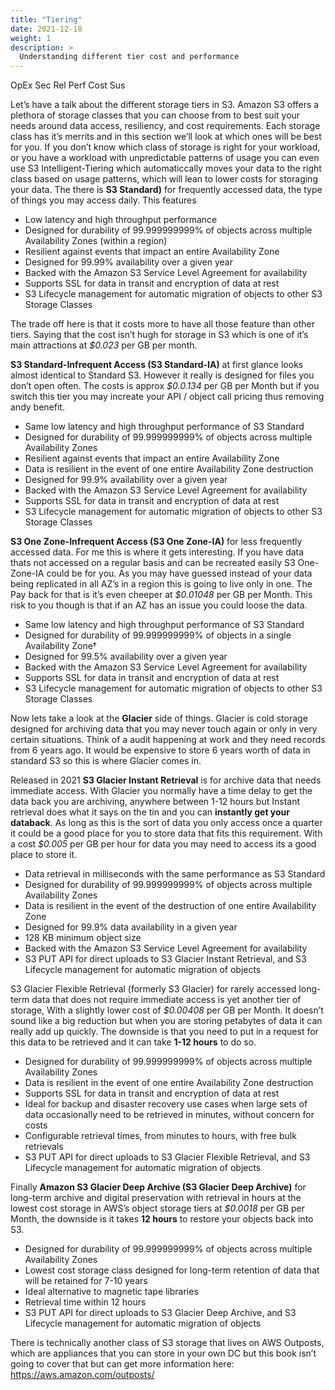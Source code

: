 ```yaml
---
title: "Tiering"
date: 2021-12-18
weight: 1 
description: >
  Understanding different tier cost and performance
---
```

<span class=opex-off>OpEx</span>
<span class=sec-off>Sec</span>
<span class=rel-off>Rel</span>
<span class=perf-off>Perf</span>
<span class=cost-on>Cost</span>
<span class=sus-sec>Sus</span>

Let’s have a talk about the different storage tiers in S3. Amazon S3 offers a plethora of storage classes that you can choose from to best suit your needs around data access, resiliency, and cost requirements. Each storage class has it’s merrits and in this section we’ll look at which ones will be best for you. If you don’t know which class of storage is right for your workload, or you have a workload with unpredictable patterns of usage you can even use S3 Intelligent-Tiering which automaticcally moves your data to the right class based on usage patterns, which will lean to lower costs for storaging your data. The there is __S3 Standard)__ for frequently accessed data, the type of things you may access daily. This features 

- Low latency and high throughput performance
- Designed for durability of 99.999999999% of objects across multiple Availability Zones (within a region)
- Resilient against events that impact an entire Availability Zone
- Designed for 99.99% availability over a given year
- Backed with the Amazon S3 Service Level Agreement for availability
- Supports SSL for data in transit and encryption of data at rest
- S3 Lifecycle management for automatic migration of objects to other S3 Storage Classes

The trade off here is that it costs more to have all those feature than other tiers. Saying that the cost isn’t hugh for storage in S3 which is one of it’s main attractions at _$0.023_ per GB per month. 

__S3 Standard-Infrequent Access (S3 Standard-IA)__ at first glance looks almost identical to Standard S3. However it really is designed for files you don’t open often. The costs is approx _$0.0.134_ per GB per Month but if you switch this tier you may increate your API / object call pricing thus removing andy benefit.

- Same low latency and high throughput performance of S3 Standard
- Designed for durability of 99.999999999% of objects across multiple Availability Zones
- Resilient against events that impact an entire Availability Zone
- Data is resilient in the event of one entire Availability Zone destruction
- Designed for 99.9% availability over a given year
- Backed with the Amazon S3 Service Level Agreement for availability
- Supports SSL for data in transit and encryption of data at rest
- S3 Lifecycle management for automatic migration of objects to other S3 Storage Classes

__S3 One Zone-Infrequent Access (S3 One Zone-IA)__ for less frequently accessed data. For me this is where it gets interesting. If you have data thats not accessed on a regular basis and can be recreated easily S3 One-Zone-IA could be for you. As you may have guessed instead of your data being replicated in all AZ’s in a region this is going to live only in one. The Pay back for that is it’s even cheeper at _$0.01048_ per GB per Month. This risk to you though is that if an AZ has an issue you could loose the data. 

- Same low latency and high throughput performance of S3 Standard
- Designed for durability of 99.999999999% of objects in a single Availability Zone†
- Designed for 99.5% availability over a given year
- Backed with the Amazon S3 Service Level Agreement for availability
- Supports SSL for data in transit and encryption of data at rest
- S3 Lifecycle management for automatic migration of objects to other S3 Storage Classes

Now lets take a look at the __Glacier__ side of things. Glacier is cold storage designed for archiving data that you may never touch again or only in very certain situations. Think of a audit happening at work and they need records from 6 years ago. It would be expensive to store 6 years worth of data in standard S3 so this is where Glacier comes in.

Released in 2021 __S3 Glacier Instant Retrieval__ is for archive data that needs immediate access. With Glacier you normally have a time delay to get the data back you are archiving, anywhere between 1-12 hours but Instant retrieval does what it says on the tin and you can __instantly get your databack__. As long as this is the sort of data you only access once a quarter it could be a good place for you to store data that fits this requirement. With a cost _$0.005_ per GB per hour for data you may need to access its a good place to store it.

- Data retrieval in milliseconds with the same performance as S3 Standard
- Designed for durability of 99.999999999% of objects across multiple Availability Zones
- Data is resilient in the event of the destruction of one entire Availability Zone
- Designed for 99.9% data availability in a given year
- 128 KB minimum object size
- Backed with the Amazon S3 Service Level Agreement for availability
- S3 PUT API for direct uploads to S3 Glacier Instant Retrieval, and S3 Lifecycle management for automatic migration of objects

S3 Glacier Flexible Retrieval (formerly S3 Glacier) for rarely accessed long-term data that does not require immediate access is yet another tier of storage, With a slightly lower cost of _$0.00408_ per GB per Month. It doesn’t sound like a big reduction but when you are storing petabytes of data it can really add up quickly. The downside is that you need to put in a request for this data to be retrieved and it can take __1-12 hours__ to do so.

- Designed for durability of 99.999999999% of objects across multiple Availability Zones
- Data is resilient in the event of one entire Availability Zone destruction
- Supports SSL for data in transit and encryption of data at rest
- Ideal for backup and disaster recovery use cases when large sets of data occasionally need to be retrieved in minutes, without concern for costs
- Configurable retrieval times, from minutes to hours, with free bulk retrievals
- S3 PUT API for direct uploads to S3 Glacier Flexible Retrieval, and S3 Lifecycle management for automatic migration of objects

Finally __Amazon S3 Glacier Deep Archive (S3 Glacier Deep Archive)__ for long-term archive and digital preservation with retrieval in hours at the lowest cost storage in AWS’s object storage tiers at _$0.0018_ per GB per Month, the downside is it takes __12 hours__ to restore your objects back into S3.

- Designed for durability of 99.999999999% of objects across multiple Availability Zones
- Lowest cost storage class designed for long-term retention of data that will be retained for 7-10 years
- Ideal alternative to magnetic tape libraries
- Retrieval time within 12 hours
- S3 PUT API for direct uploads to S3 Glacier Deep Archive, and S3 Lifecycle management for automatic migration of objects

There is technically another class of S3 storage that lives on AWS Outposts, which are appliances that you can store in your own DC but this book isn’t going to cover that but can get more information here: https://aws.amazon.com/outposts/
